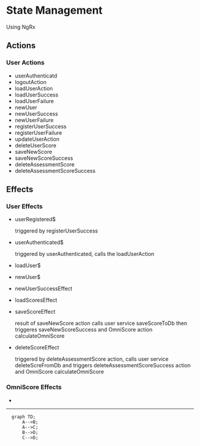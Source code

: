 # State Management

Using NgRx

## Actions

### User Actions

- userAuthenticatd
- logoutAction
- loadUserAction
- loadUserSuccess
- loadUserFailure
- newUser
- newUserSuccess
- newUserFailure
- registerUserSuccess
- registerUserFailure
- updateUserAction
- deleteUserScore
- saveNewScore
- saveNewScoreSuccess
- deleteAssessmentScore
- deleteAssessmentScoreSuccess

## Effects

### User Effects

- userRegistered$

    triggered by registerUserSuccess

- userAuthenticated$

    triggered by userAuthenticated, calls the loadUserAction

- loadUser$
- newUser$
- newUserSuccessEffect
- loadScoresEffect
- saveScoreEffect

    result of saveNewScore action calls user service saveScoreToDb then triggeres saveNewScoreSuccess and OmniScore action calculateOmniScore

- deleteScoreEffect

    triggered by deleteAssessmentScore action, calls user service deleteScreFromDb and triggers deleteAssessmentScoreSuccess action and OmniScore calculateOmniScore

### OmniScore Effects

-

---

```mermaid
  graph TD;
      A-->B;
      A-->C;
      B-->D;
      C-->D;
```
